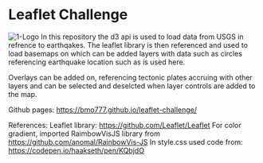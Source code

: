 # Leaflet Challenge

![1-Logo](https://earthquake.usgs.gov/theme/images/usgs-logo.svg)
In this repository the d3 api is used to load data from USGS in refrence to earthqakes.
The leaflet library is then referenced and used to load basemaps on which can be added layers with data such as circles referencing earthquake location such as is used here.

Overlays can be added on, referencing tectonic plates accruing with other layers and can be selected and deselcted when layer controls are added to the map.

Github pages: https://bmo777.github.io/leaflet-challenge/

References:
Leaflet library: https://github.com/Leaflet/Leaflet
For color gradient, imported RaimbowVisJS library from https://github.com/anomal/RainbowVis-JS
In style.css used code from: https://codepen.io/haakseth/pen/KQbjdO 
